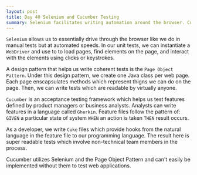 ```yaml
---
layout: post
title: Day 40 Selenium and Cucumber Testing
summary: Selenium facilitates writing automation around the browser. Cucumber allows non-technical members of teams to write behavior driven development features in natural language. Today, learned how to use both for testing. 
---
```


`Selenium` allows us to essentially drive through the browser like we do in manual tests but at automated speeds. In our unit tests, we can instantiate a `WebDriver` and use to to load pages, find elements on the page, and interact with the elements using clicks or keystrokes. 

A design pattern that helps us write coherent tests is the `Page Object Pattern`. Under this design pattern, we create one Java class per web page. Each page enscapsulates methods which represent thigns we can do on the page. Then, we can write tests which are readable by virtually anyone. 

`Cucumber` is an acceptance testing framework which helps us test features defined by product managers or business analysts. Analysts can write features in a language called `Gherkin`. Feature files follow the pattern of: `GIVEN` a particular state of system `WHEN` an action is taken `THEN` result occurs. 

As a developer, we write `Cuke` files which provide hooks from the natural language in the feature file to our programming language. The result here is super readable tests which involve non-technical team members in the process. 

Cucumber utilizes Selenium and the Page Object Pattern and can't easily be implemented without them to test web applications. 